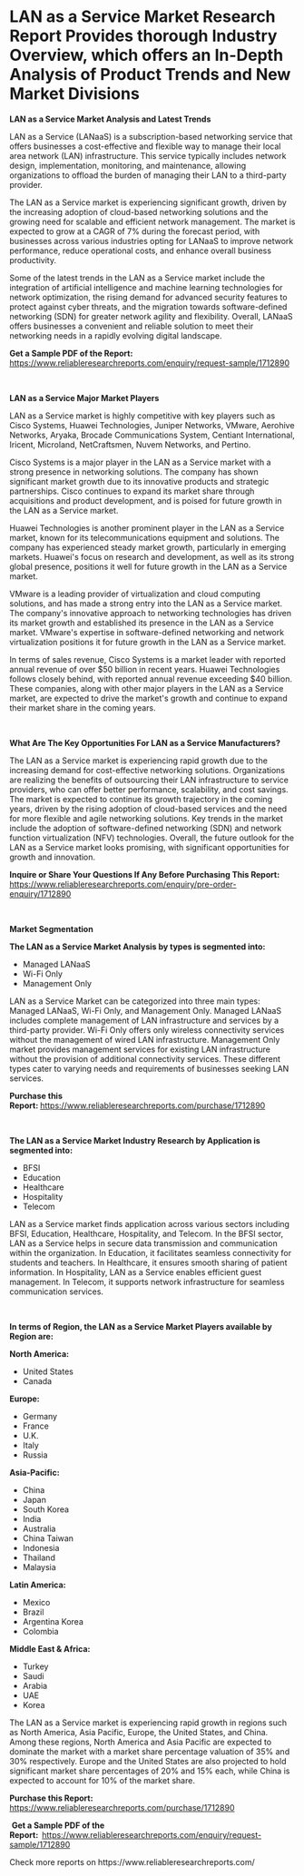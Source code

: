 <p><h1>LAN as a Service Market Research Report Provides thorough Industry Overview, which offers an In-Depth Analysis of Product Trends and New Market Divisions</h1></p><p><strong>LAN as a Service Market Analysis and Latest Trends</strong></p>
<p><p>LAN as a Service (LANaaS) is a subscription-based networking service that offers businesses a cost-effective and flexible way to manage their local area network (LAN) infrastructure. This service typically includes network design, implementation, monitoring, and maintenance, allowing organizations to offload the burden of managing their LAN to a third-party provider.</p><p>The LAN as a Service market is experiencing significant growth, driven by the increasing adoption of cloud-based networking solutions and the growing need for scalable and efficient network management. The market is expected to grow at a CAGR of 7% during the forecast period, with businesses across various industries opting for LANaaS to improve network performance, reduce operational costs, and enhance overall business productivity.</p><p>Some of the latest trends in the LAN as a Service market include the integration of artificial intelligence and machine learning technologies for network optimization, the rising demand for advanced security features to protect against cyber threats, and the migration towards software-defined networking (SDN) for greater network agility and flexibility. Overall, LANaaS offers businesses a convenient and reliable solution to meet their networking needs in a rapidly evolving digital landscape.</p></p>
<p><strong>Get a Sample PDF of the Report:&nbsp;</strong> <a href="https://www.reliableresearchreports.com/enquiry/request-sample/1712890">https://www.reliableresearchreports.com/enquiry/request-sample/1712890</a></p>
<p>&nbsp;</p>
<p><strong>LAN as a Service Major Market Players</strong></p>
<p><p>LAN as a Service market is highly competitive with key players such as Cisco Systems, Huawei Technologies, Juniper Networks, VMware, Aerohive Networks, Aryaka, Brocade Communications System, Centiant International, Iricent, Microland, NetCraftsmen, Nuvem Networks, and Pertino.</p><p>Cisco Systems is a major player in the LAN as a Service market with a strong presence in networking solutions. The company has shown significant market growth due to its innovative products and strategic partnerships. Cisco continues to expand its market share through acquisitions and product development, and is poised for future growth in the LAN as a Service market.</p><p>Huawei Technologies is another prominent player in the LAN as a Service market, known for its telecommunications equipment and solutions. The company has experienced steady market growth, particularly in emerging markets. Huawei's focus on research and development, as well as its strong global presence, positions it well for future growth in the LAN as a Service market.</p><p>VMware is a leading provider of virtualization and cloud computing solutions, and has made a strong entry into the LAN as a Service market. The company's innovative approach to networking technologies has driven its market growth and established its presence in the LAN as a Service market. VMware's expertise in software-defined networking and network virtualization positions it for future growth in the LAN as a Service market.</p><p>In terms of sales revenue, Cisco Systems is a market leader with reported annual revenue of over $50 billion in recent years. Huawei Technologies follows closely behind, with reported annual revenue exceeding $40 billion. These companies, along with other major players in the LAN as a Service market, are expected to drive the market's growth and continue to expand their market share in the coming years.</p></p>
<p>&nbsp;</p>
<p><strong>What Are The Key Opportunities For LAN as a Service Manufacturers?</strong></p>
<p><p>The LAN as a Service market is experiencing rapid growth due to the increasing demand for cost-effective networking solutions. Organizations are realizing the benefits of outsourcing their LAN infrastructure to service providers, who can offer better performance, scalability, and cost savings. The market is expected to continue its growth trajectory in the coming years, driven by the rising adoption of cloud-based services and the need for more flexible and agile networking solutions. Key trends in the market include the adoption of software-defined networking (SDN) and network function virtualization (NFV) technologies. Overall, the future outlook for the LAN as a Service market looks promising, with significant opportunities for growth and innovation.</p></p>
<p><strong>Inquire or Share Your Questions If Any Before Purchasing This Report:</strong> <a href="https://www.reliableresearchreports.com/enquiry/pre-order-enquiry/1712890">https://www.reliableresearchreports.com/enquiry/pre-order-enquiry/1712890</a></p>
<p>&nbsp;</p>
<p><strong>Market Segmentation</strong></p>
<p><strong>The LAN as a Service Market Analysis by types is segmented into:</strong></p>
<p><ul><li>Managed LANaaS</li><li>Wi-Fi Only</li><li>Management Only</li></ul></p>
<p><p>LAN as a Service Market can be categorized into three main types: Managed LANaaS, Wi-Fi Only, and Management Only. Managed LANaaS includes complete management of LAN infrastructure and services by a third-party provider. Wi-Fi Only offers only wireless connectivity services without the management of wired LAN infrastructure. Management Only market provides management services for existing LAN infrastructure without the provision of additional connectivity services. These different types cater to varying needs and requirements of businesses seeking LAN services.</p></p>
<p><strong>Purchase this Report:&nbsp;</strong><a href="https://www.reliableresearchreports.com/purchase/1712890">https://www.reliableresearchreports.com/purchase/1712890</a></p>
<p>&nbsp;</p>
<p><strong>The LAN as a Service Market Industry Research by Application is segmented into:</strong></p>
<p><ul><li>BFSI</li><li>Education</li><li>Healthcare</li><li>Hospitality</li><li>Telecom</li></ul></p>
<p><p>LAN as a Service market finds application across various sectors including BFSI, Education, Healthcare, Hospitality, and Telecom. In the BFSI sector, LAN as a Service helps in secure data transmission and communication within the organization. In Education, it facilitates seamless connectivity for students and teachers. In Healthcare, it ensures smooth sharing of patient information. In Hospitality, LAN as a Service enables efficient guest management. In Telecom, it supports network infrastructure for seamless communication services.</p></p>
<p>&nbsp;</p>
<p><strong>In terms of Region, the LAN as a Service Market Players available by Region are:</strong></p>
<p>
    <p> <strong> North America: </strong>
        <ul>
            <li>United States</li>
            <li>Canada</li>
        </ul>
        </p> 
    <p> <strong> Europe: </strong>
        <ul>
            <li>Germany</li>
            <li>France</li>
            <li>U.K.</li>
            <li>Italy</li>
            <li>Russia</li>
        </ul>
        </p> 
    <p> <strong> Asia-Pacific: </strong>
        <ul>
            <li>China</li>
            <li>Japan</li>
            <li>South Korea</li>
            <li>India</li>
            <li>Australia</li>
            <li>China Taiwan</li>
            <li>Indonesia</li>
            <li>Thailand</li>
            <li>Malaysia</li>
        </ul>
        </p> 
    <p> <strong> Latin America: </strong>
        <ul>
            <li>Mexico</li>
            <li>Brazil</li>
            <li>Argentina Korea</li>
            <li>Colombia</li>
        </ul>
        </p> 
    <p> <strong> Middle East & Africa: </strong>
        <ul>
            <li>Turkey</li>
            <li>Saudi</li>
            <li>Arabia</li>
            <li>UAE</li>
            <li>Korea</li>
        </ul>
    </p>
    </p>
<p><p>The LAN as a Service market is experiencing rapid growth in regions such as North America, Asia Pacific, Europe, the United States, and China. Among these regions, North America and Asia Pacific are expected to dominate the market with a market share percentage valuation of 35% and 30% respectively. Europe and the United States are also projected to hold significant market share percentages of 20% and 15% each, while China is expected to account for 10% of the market share.</p></p>
<p><strong>Purchase this Report: </strong><a href="https://www.reliableresearchreports.com/purchase/1712890">https://www.reliableresearchreports.com/purchase/1712890</a></p>
<p>&nbsp;<strong>Get a Sample PDF of the Report:&nbsp;&nbsp;</strong><a href="https://www.reliableresearchreports.com/enquiry/request-sample/1712890">https://www.reliableresearchreports.com/enquiry/request-sample/1712890</a></p>
<p><strong></strong></p>
<p>Check more reports on https://www.reliableresearchreports.com/</p>